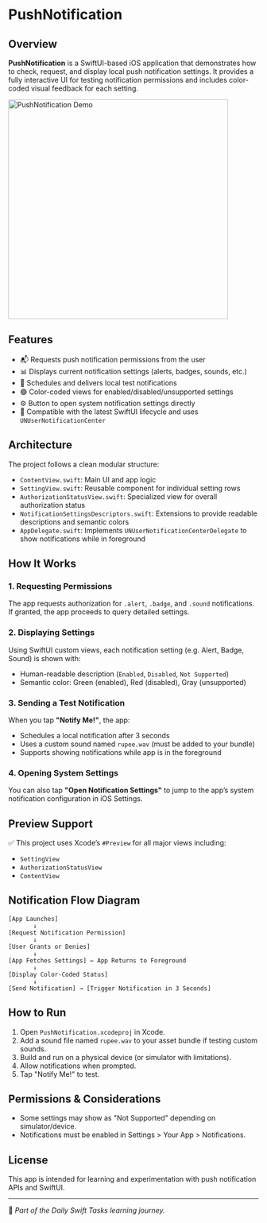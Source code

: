 # PushNotification

## Overview
**PushNotification** is a SwiftUI-based iOS application that demonstrates how to check, request, and display local push notification settings. It provides a fully interactive UI for testing notification permissions and includes color-coded visual feedback for each setting.

<img src="https://github.com/user-attachments/assets/6ab9ca76-220f-4ff4-973d-215c0adce6eb" width="442" alt="PushNotification Demo">

## Features
- 📬 Requests push notification permissions from the user
- 📊 Displays current notification settings (alerts, badges, sounds, etc.)
- 🔔 Schedules and delivers local test notifications
- 🟢 Color-coded views for enabled/disabled/unsupported settings
- ⚙️ Button to open system notification settings directly
- 📱 Compatible with the latest SwiftUI lifecycle and uses `UNUserNotificationCenter`

## Architecture
The project follows a clean modular structure:
- `ContentView.swift`: Main UI and app logic
- `SettingView.swift`: Reusable component for individual setting rows
- `AuthorizationStatusView.swift`: Specialized view for overall authorization status
- `NotificationSettingsDescriptors.swift`: Extensions to provide readable descriptions and semantic colors
- `AppDelegate.swift`: Implements `UNUserNotificationCenterDelegate` to show notifications while in foreground

## How It Works

### 1. Requesting Permissions
The app requests authorization for `.alert`, `.badge`, and `.sound` notifications. If granted, the app proceeds to query detailed settings.

### 2. Displaying Settings
Using SwiftUI custom views, each notification setting (e.g. Alert, Badge, Sound) is shown with:
- Human-readable description (`Enabled`, `Disabled`, `Not Supported`)
- Semantic color: Green (enabled), Red (disabled), Gray (unsupported)

### 3. Sending a Test Notification
When you tap **"Notify Me!"**, the app:
- Schedules a local notification after 3 seconds
- Uses a custom sound named `rupee.wav` (must be added to your bundle)
- Supports showing notifications while app is in the foreground

### 4. Opening System Settings
You can also tap **"Open Notification Settings"** to jump to the app’s system notification configuration in iOS Settings.

## Preview Support
✅ This project uses Xcode’s `#Preview` for all major views including:
- `SettingView`
- `AuthorizationStatusView`
- `ContentView`

## Notification Flow Diagram

```
[App Launches]
       ↓
[Request Notification Permission]
       ↓
[User Grants or Denies]
       ↓
[App Fetches Settings] ← App Returns to Foreground
       ↓
[Display Color-Coded Status]
       ↓
[Send Notification] → [Trigger Notification in 3 Seconds]
```

## How to Run
1. Open `PushNotification.xcodeproj` in Xcode.
2. Add a sound file named `rupee.wav` to your asset bundle if testing custom sounds.
3. Build and run on a physical device (or simulator with limitations).
4. Allow notifications when prompted.
5. Tap "Notify Me!" to test.

## Permissions & Considerations
- Some settings may show as "Not Supported" depending on simulator/device.
- Notifications must be enabled in Settings > Your App > Notifications.

## License
This app is intended for learning and experimentation with push notification APIs and SwiftUI.

---

🧠 *Part of the Daily Swift Tasks learning journey.*
